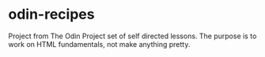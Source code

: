 # odin-recipes

Project from The Odin Project set of self directed lessons. The purpose is to work on HTML fundamentals, not make anything pretty.